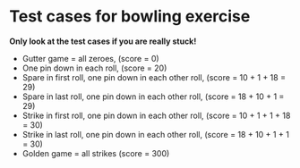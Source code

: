 # Test cases for bowling exercise

**Only look at the test cases if you are really stuck!**

* Gutter game = all zeroes, (score = 0)
* One pin down in each roll, (score = 20)
* Spare in first roll, one pin down in each other roll, (score = 10 + 1 + 18 = 29)
* Spare in last roll, one pin down in each other roll, (score = 18 + 10 + 1 = 29)
* Strike in first roll, one pin down in each other roll, (score = 10 + 1 + 1 + 18 = 30)
* Strike in last roll, one pin down in each other roll, (score = 18 + 10 + 1 + 1 = 30)
* Golden game = all strikes (score = 300)